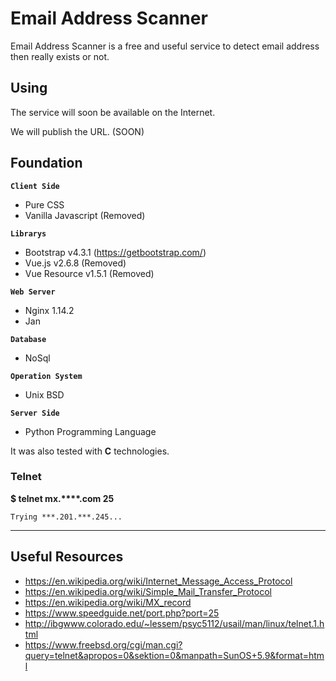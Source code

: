 # Email Address Scanner

Email Address Scanner is a free and useful service to detect email address then really exists or not. 

## Using

The service will soon be available on the Internet.

We will publish the URL. (SOON)

## Foundation

**`Client Side`**

 * Pure CSS
 * Vanilla Javascript (Removed)

**`Librarys`**
 * Bootstrap v4.3.1 (https://getbootstrap.com/)
 * Vue.js v2.6.8 (Removed)
 * Vue Resource v1.5.1 (Removed)

**`Web Server`**
 * Nginx 1.14.2
 * Jan

**`Database`**
* NoSql

**`Operation System`**
 * Unix BSD

**`Server Side`**
 * Python  Programming Language

It was also tested with **C** technologies.

### Telnet

**$ telnet mx.****.com 25**

```
Trying ***.201.***.245...
```

-------

## Useful Resources

- https://en.wikipedia.org/wiki/Internet_Message_Access_Protocol
- https://en.wikipedia.org/wiki/Simple_Mail_Transfer_Protocol
- https://en.wikipedia.org/wiki/MX_record
- https://www.speedguide.net/port.php?port=25
- http://ibgwww.colorado.edu/~lessem/psyc5112/usail/man/linux/telnet.1.html
- https://www.freebsd.org/cgi/man.cgi?query=telnet&apropos=0&sektion=0&manpath=SunOS+5.9&format=html
